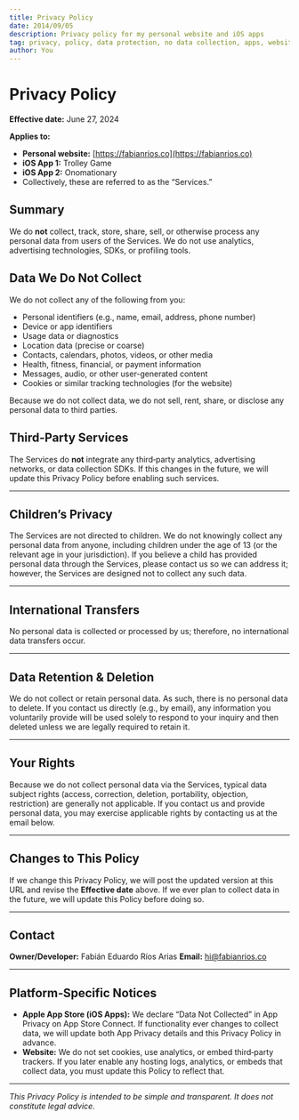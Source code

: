 ```yaml
---
title: Privacy Policy
date: 2014/09/05
description: Privacy policy for my personal website and iOS apps
tag: privacy, policy, data protection, no data collection, apps, website
author: You
---
```


# Privacy Policy

**Effective date:** June 27, 2024

**Applies to:**

* **Personal website:** [https://fabianrios.co](https://fabianrios.co)
* **iOS App 1:** Trolley Game
* **iOS App 2:** Onomationary
* Collectively, these are referred to as the “Services.”


## Summary

We do **not** collect, track, store, share, sell, or otherwise process any personal data from users of the Services. We do not use analytics, advertising technologies, SDKs, or profiling tools.


## Data We Do Not Collect

We do not collect any of the following from you:

* Personal identifiers (e.g., name, email, address, phone number)
* Device or app identifiers
* Usage data or diagnostics
* Location data (precise or coarse)
* Contacts, calendars, photos, videos, or other media
* Health, fitness, financial, or payment information
* Messages, audio, or other user-generated content
* Cookies or similar tracking technologies (for the website)

Because we do not collect data, we do not sell, rent, share, or disclose any personal data to third parties.


## Third‑Party Services

The Services do **not** integrate any third‑party analytics, advertising networks, or data collection SDKs. If this changes in the future, we will update this Privacy Policy before enabling such services.

---

## Children’s Privacy

The Services are not directed to children. We do not knowingly collect any personal data from anyone, including children under the age of 13 (or the relevant age in your jurisdiction). If you believe a child has provided personal data through the Services, please contact us so we can address it; however, the Services are designed not to collect any such data.

---

## International Transfers

No personal data is collected or processed by us; therefore, no international data transfers occur.

---

## Data Retention & Deletion

We do not collect or retain personal data. As such, there is no personal data to delete. If you contact us directly (e.g., by email), any information you voluntarily provide will be used solely to respond to your inquiry and then deleted unless we are legally required to retain it.

---

## Your Rights

Because we do not collect personal data via the Services, typical data subject rights (access, correction, deletion, portability, objection, restriction) are generally not applicable. If you contact us and provide personal data, you may exercise applicable rights by contacting us at the email below.

---

## Changes to This Policy

If we change this Privacy Policy, we will post the updated version at this URL and revise the **Effective date** above. If we ever plan to collect data in the future, we will update this Policy before doing so.

---

## Contact

**Owner/Developer:** Fabián Eduardo Ríos Arias
**Email:** [hi@fabianrios.co](mailto:hi@fabianrios.co)

---

## Platform‑Specific Notices

* **Apple App Store (iOS Apps):** We declare “Data Not Collected” in App Privacy on App Store Connect. If functionality ever changes to collect data, we will update both App Privacy details and this Privacy Policy in advance.
* **Website:** We do not set cookies, use analytics, or embed third‑party trackers. If you later enable any hosting logs, analytics, or embeds that collect data, you must update this Policy to reflect that.

---

*This Privacy Policy is intended to be simple and transparent. It does not constitute legal advice.*
